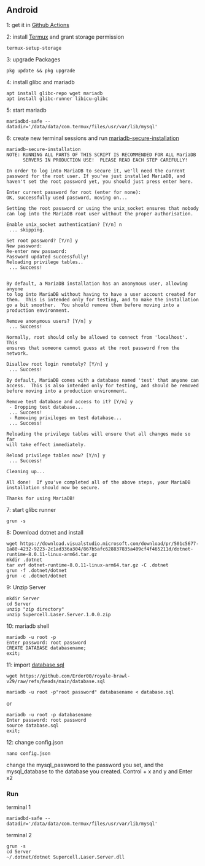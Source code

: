 ## Android
1: get it in [Github Actions](https://github.com/Erder00/royale-brawl-v29/actions)

2: install [Termux](https://github.com/termux/termux-app) and grant storage permission
```
termux-setup-storage
```

3: upgrade Packages
```
pkg update && pkg upgrade
```
4: install glibc and mariadb
```
apt install glibc-repo wget mariadb
apt install glibc-runner libicu-glibc
```
5: start mariadb
```
mariadbd-safe --datadir='/data/data/com.termux/files/usr/var/lib/mysql'
```
6: create new terminal sessions and run [mariadb-secure-installation](https://mariadb.com/kb/en/mariadb-secure-installation/)
```
mariadb-secure-installation
NOTE: RUNNING ALL PARTS OF THIS SCRIPT IS RECOMMENDED FOR ALL MariaDB
      SERVERS IN PRODUCTION USE!  PLEASE READ EACH STEP CAREFULLY!

In order to log into MariaDB to secure it, we'll need the current
password for the root user. If you've just installed MariaDB, and
haven't set the root password yet, you should just press enter here.

Enter current password for root (enter for none):
OK, successfully used password, moving on...

Setting the root password or using the unix_socket ensures that nobody
can log into the MariaDB root user without the proper authorisation.

Enable unix_socket authentication? [Y/n] n
 ... skipping.

Set root password? [Y/n] y
New password:
Re-enter new password:
Password updated successfully!
Reloading privilege tables..
 ... Success!


By default, a MariaDB installation has an anonymous user, allowing anyone
to log into MariaDB without having to have a user account created for
them.  This is intended only for testing, and to make the installation
go a bit smoother.  You should remove them before moving into a
production environment.

Remove anonymous users? [Y/n] y
 ... Success!

Normally, root should only be allowed to connect from 'localhost'.  This
ensures that someone cannot guess at the root password from the network.

Disallow root login remotely? [Y/n] y
 ... Success!

By default, MariaDB comes with a database named 'test' that anyone can
access.  This is also intended only for testing, and should be removed
before moving into a production environment.

Remove test database and access to it? [Y/n] y
 - Dropping test database...
 ... Success!
 - Removing privileges on test database...
 ... Success!

Reloading the privilege tables will ensure that all changes made so far
will take effect immediately.

Reload privilege tables now? [Y/n] y
 ... Success!

Cleaning up...

All done!  If you've completed all of the above steps, your MariaDB
installation should now be secure.

Thanks for using MariaDB!
```
7: start glibc runner
```
grun -s
```
8: Download dotnet and install 
```
wget https://download.visualstudio.microsoft.com/download/pr/501c5677-1a80-4232-9223-2c1ad336a304/867b5afc628837835a409cf4f465211d/dotnet-runtime-8.0.11-linux-arm64.tar.gz
mkdir .dotnet
tar xvf dotnet-runtime-8.0.11-linux-arm64.tar.gz -C .dotnet
grun -f .dotnet/dotnet
grun -c .dotnet/dotnet
```
9: Unzip Server
```
mkdir Server
cd Server
unzip "zip directory"
unzip Supercell.Laser.Server.1.0.0.zip
```
10: mariadb shell
```
mariadb -u root -p
Enter password: root password
CREATE DATABASE databasename;
exit;
```
11: import [database.sql](../database.sql)
```
wget https://github.com/Erder00/royale-brawl-v29/raw/refs/heads/main/database.sql
```
```
mariadb -u root -p"root password" databasename < database.sql
```
or
```
mariadb -u root -p databasename
Enter password: root password
source database.sql
exit;
```
12: change config.json
```
nano config.json
```
change the mysql_password to the password you set, and the mysql_database to the database you created. 
Control + x and y and Enter x2
### Run 
terminal 1
```
mariadbd-safe --datadir='/data/data/com.termux/files/usr/var/lib/mysql'
```
terminal 2 
```
grun -s
cd Server
~/.dotnet/dotnet Supercell.Laser.Server.dll
```
